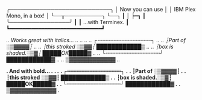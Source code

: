
 ╭───────────────────────────╮
 │  Now you can use          │
 │  IBM Plex Mono, in a box! │
 ╰──┰──────────╮             ╰──╮
    ┃          │                ┝━┓
    ┃          ╰────────────────╯ ┃
    ┃ ...with Terminex.           ┃
    ┗━━━━━━━━━━━━━━━━━━━━━━━━━━━━━┛

*.. Works great with italics...          ..*
*..                                      ..*
*.. ┌╌╌╌╌╌╌╌╌╌╌╌╌╌╌╌╌╌┐                  ..*
*.. ┆Part of    ░▒▓▓▓▓┆                  ..*
*.. ┆this stroked ░▒▓▓┆    ████████████▒ ..*
*.. ┆box is shaded.░▒▓┆    █████OK█████▓ ..*
*.. └╌╌╌╌╌╌╌╌╌╌╌╌╌╌╌╌╌┘    ████████████▓ ..*
*..                        ▒▓▓▓▓▓▓▓▓▓▓▓▓ ..*

**. And with bold...                     .**
**.                                      .**
**. ┌╌╌╌╌╌╌╌╌╌╌╌╌╌╌╌╌╌┐                  .**
**. ┆Part of    ░▒▓▓▓▓┆                  .**
**. ┆this stroked ░▒▓▓┆    ████████████▒ .**
**. ┆box is shaded.░▒▓┆    █████OK█████▓ .**
**. └╌╌╌╌╌╌╌╌╌╌╌╌╌╌╌╌╌┘    ████████████▓ .**
**.                        ▒▓▓▓▓▓▓▓▓▓▓▓▓ .**
